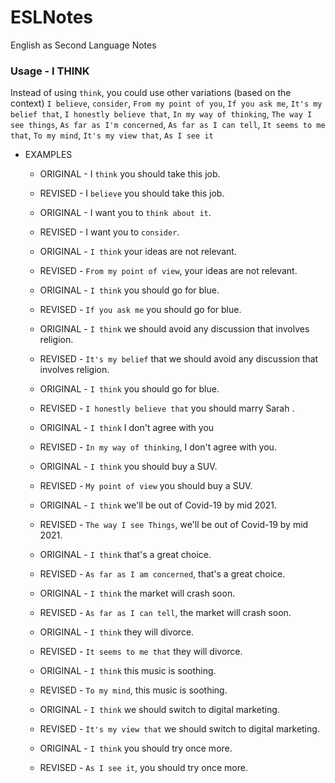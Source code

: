 # ESLNotes

English as Second Language Notes

### Usage - I THINK

Instead of using `think`, you could use other variations (based on the context)
`I believe`, `consider`, `From my point of you`, `If you ask me`, `It's my belief that`,
`I honestly believe that`, `In my way of thinking`, `The way I see things`, `As far as I'm concerned`,
`As far as I can tell`, `It seems to me that`, `To my mind`, `It's my view that`, `As I see it`

- EXAMPLES

  - ORIGINAL - I `think` you should take this job.
  - REVISED - I `believe` you should take this job.

  - ORIGINAL - I want you to `think about it`.
  - REVISED - I want you to `consider`.

  - ORIGINAL - `I think` your ideas are not relevant.
  - REVISED - `From my point of view`, your ideas are not relevant.

  - ORIGINAL - `I think` you should go for blue.
  - REVISED - `If you ask me` you should go for blue.

  - ORIGINAL - `I think` we should avoid any discussion that involves religion.
  - REVISED - `It's my belief` that we should avoid any discussion that involves religion.

  - ORIGINAL - `I think` you should go for blue.
  - REVISED - `I honestly believe that` you should marry Sarah .

  - ORIGINAL - `I think` I don't agree with you
  - REVISED - `In my way of thinking`, I don't agree with you.

  - ORIGINAL - `I think` you should buy a SUV.
  - REVISED - `My point of view` you should buy a SUV.

  - ORIGINAL - `I think` we'll be out of Covid-19 by mid 2021.
  - REVISED - `The way I see Things`, we'll be out of Covid-19 by mid 2021.

  - ORIGINAL - `I think` that's a great choice.
  - REVISED - `As far as I am concerned`, that's a great choice.

  - ORIGINAL - `I think` the market will crash soon.
  - REVISED - `As far as I can tell`, the market will crash soon.

  - ORIGINAL - `I think` they will divorce.
  - REVISED - `It seems to me that` they will divorce.

  - ORIGINAL - `I think` this music is soothing.
  - REVISED - `To my mind`, this music is soothing.

  - ORIGINAL - `I think` we should switch to digital marketing.
  - REVISED - `It's my view that` we should switch to digital marketing.

  - ORIGINAL - `I think` you should try once more.
  - REVISED - `As I see it`, you should try once more.
